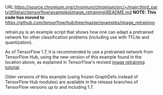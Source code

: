 URL:https://source.chromium.org/chromium/chromium/src/+/main:third_party\tflite\src\tensorflow\examples\image_retraining\README.md
**NOTE: This code has moved to**
https://github.com/tensorflow/hub/tree/master/examples/image_retraining

retrain.py is an example script that shows how one can adapt a pretrained
network for other classification problems (including use with TFLite and
quantization).

As of TensorFlow 1.7, it is recommended to use a pretrained network from
TensorFlow Hub, using the new version of this example found in the location
above, as explained in TensorFlow's revised
[image retraining tutorial](https://www.tensorflow.org/hub/tutorials/tf2_image_retraining).

Older versions of this example (using frozen GraphDefs instead of
TensorFlow Hub modules) are available in the release branches of
TensorFlow versions up to and including 1.7.
